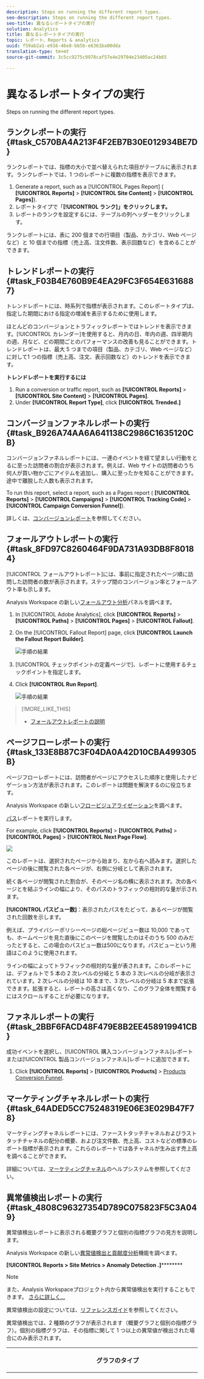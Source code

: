 ```yaml
---
description: Steps on running the different report types.
seo-description: Steps on running the different report types.
seo-title: 異なるレポートタイプの実行
solution: Analytics
title: 異なるレポートタイプの実行
topic: レポート、Reports & analytics
uuid: f59ab2a1-e916-46e8-bb5b-e6361ba00dda
translation-type: tm+mt
source-git-commit: 3c5cc9275c9978caf57e4e29704e23405ac24b65

---
```



# 異なるレポートタイプの実行

Steps on running the different report types.


## ランクレポートの実行 {#task_C570BA4A213F4F2EB7B30E012934BE7D}

ランクレポートでは、指標の大小で並べ替えられた項目がテーブルに表示されます。ランクレポートでは、1 つのレポートに複数の指標を表示できます。

<!-- 

t_reports_ranked.xml

 -->

1. Generate a report, such as a [!UICONTROL Pages Report] ( **[!UICONTROL Reports]** &gt; **[!UICONTROL Site Content]** &gt; **[!UICONTROL Pages]**).
1. レポートタイプで「**[!UICONTROL ランク]」をクリックします。**
1.  レポートのランクを設定するには、テーブルの列ヘッダーをクリックします。

   ランクレポートには、表に 200 個までの行項目（製品、カテゴリ、Web ページなど）と 10 個までの指標（売上高、注文件数、表示回数など）を含めることができます。

## トレンドレポートの実行 {#task_F03B4E760B9E4EA29FC3F654E6316887}

トレンドレポートには、時系列で指標が表示されます。このレポートタイプは、指定した期間における指定の増減を表示するために使用します。

<!-- 

t_reports_trended.xml

 -->

ほとんどのコンバージョンとトラフィックレポートではトレンドを表示できます。[!UICONTROL カレンダー]を使用すると、月内の日、年内の週、四半期内の週、月など、どの期間ごとのパフォーマンスの改善も見ることができます。トレンドレポートは、最大 5 つまでの項目（製品、カテゴリ、Web ページなど）に対して1 つの指標（売上高、注文、表示回数など）のトレンドを表示できます。

**トレンドレポートを実行するには**

1. Run a conversion or traffic report, such as **[!UICONTROL Reports]** &gt; **[!UICONTROL Site Content]** &gt; **[!UICONTROL Pages]**.
1. Under **[!UICONTROL Report Type]**, click **[!UICONTROL Trended.]**

## コンバージョンファネルレポートの実行 {#task_B926A74AA6A641138C2986C1635120CB}

コンバージョンファネルレポートには、一連のイベントを経て望ましい行動をとるに至った訪問者の割合が表示されます。例えば、Web サイトの訪問者のうち何人が買い物かごにアイテムを追加し、購入に至ったかを知ることができます。途中で離脱した人数も表示されます。

<!-- 

t_reports_conversion_funnel.xml

 -->

To run this report, select a report, such as a Pages report ( **[!UICONTROL Reports]** &gt; **[!UICONTROL Campaigns]** &gt; **[!UICONTROL Tracking Code]** &gt; **[!UICONTROL Campaign Conversion Funnel]**).

詳しくは、[コンバージョンレポート](https://marketing.adobe.com/resources/help/en_US/reference/reports_conversion.html)を参照してください。

## フォールアウトレポートの実行 {#task_8FD97C8260464F9DA731A93DB8F80184}

[!UICONTROL フォールアウトレポート]には、事前に指定されたページ順に訪問した訪問者の数が表示されます。ステップ間のコンバージョン率とフォールアウト率も示します。

<!-- 

t_reports_fallout.xml

 -->

Analysis Workspace の新しい[フォールアウト分析](https://marketing.adobe.com/resources/help/en_US/analytics/analysis-workspace/fallout_flow.html)パネルを調べます。

1. In [!UICONTROL Adobe Analytics], click **[!UICONTROL Reports]** &gt; **[!UICONTROL Paths]** &gt; **[!UICONTROL Pages]** &gt; **[!UICONTROL Fallout]**.
1. On the [!UICONTROL Fallout Report] page, click **[!UICONTROL Launch the Fallout Report Builder]**.

   ![手順の結果](assets/fallout_add_items.png)

1. [!UICONTROL チェックポイントの定義ページで]、レポートに使用するチェックポイントを指定します。
1. Click **[!UICONTROL Run Report]**.

   ![手順の結果](assets/fallout_report.png)

>[!MORE_LIKE_THIS]
>
>* [フォールアウトレポートの説明](https://marketing.adobe.com/resources/help/en_US/reference/reports_fallout.html)


## ページフローレポートの実行 {#task_133E8B87C3F04DA0A42D10CBA499305B}

ページフローレポートには、訪問者がページにアクセスした順序と使用したナビゲーション方法が表示されます。このレポートは問題を解決するのに役立ちます。

<!-- 

t_reports_page_flow.xml

 -->

Analysis Workspace の新しい[フロービジュアライゼーション](https://marketing.adobe.com/resources/help/en_US/analytics/analysis-workspace/flow.html)を調べます。

[パス](https://marketing.adobe.com/resources/help/en_US/reference/reports_paths.html)レポートを実行します。

For example, click **[!UICONTROL Reports]** &gt; **[!UICONTROL Paths]** &gt; **[!UICONTROL Pages]** &gt; **[!UICONTROL Next Page Flow]**.

![](assets/page_flow.png)

このレポートは、選択されたページから始まり、左から右へ読みます。選択したページの後に閲覧された各ページが、右側に分岐として表示されます。

続く各ページが閲覧された割合が、そのページ名の横に表示されます。次の各ページとを結ぶラインの幅により、そのパスのトラフィックの相対的な量が示されます。

**[!UICONTROL パスビュー数]**：表示されたパスをたどって、あるページが閲覧された回数を示します。

例えば、プライバシーポリシーページの総ページビュー数は 10,000 であっても、ホームページを見た直後にこのページを閲覧したのはそのうち 500 のみだったとすると、この場合のパスビュー数は500になります。パスビューという用語はこのように使用されます。

ラインの幅によってトラフィックの相対的な量が表されます。このレポートには、デフォルトで 5 本の 2 次レベルの分岐と 5 本の 3 次レベルの分岐が表示されています。2 次レベルの分岐は 10 本まで、3 次レベルの分岐は 5 本まで拡張できます。拡張すると、レポートの高さは高くなり、このグラフ全体を閲覧するにはスクロールすることが必要になります。

## ファネルレポートの実行 {#task_2BBF6FACD48F479E8B2EE458919941CB}

成功イベントを選択し、[!UICONTROL 購入コンバージョンファネル]レポートまたは[!UICONTROL 製品コンバージョンファネル]レポートに追加できます。

<!-- 

t_reports_funnel.xml

 -->

1. Click **[!UICONTROL Reports]** &gt; **[!UICONTROL Products]** &gt; [Products Conversion Funnel](https://marketing.adobe.com/resources/help/en_US/reference/reports_conversion_funnel.html).

## マーケティングチャネルレポートの実行 {#task_64ADED5CC75248319E06E3E029B47F78}

マーケティングチャネルレポートには、ファーストタッチチャネルおよびラストタッチチャネルの配分の概要、および注文件数、売上高、コストなどの標準のレポート指標が表示されます。これらのレポートでは各チャネルが生み出す売上高を調べることができます。

<!-- 

t_reports_marketing_channel.xml

 -->

詳細については、[マーケティングチャネル](https://marketing.adobe.com/resources/help/en_US/mchannel/index.html)のヘルプシステムを参照してください。

## 異常値検出レポートの実行 {#task_4808C96327354D789C075823F5C3A049}

異常値検出レポートに表示される概要グラフと個別の指標グラフの見方を説明します。

<!-- 

t_anomaly_view.xml

 -->

Analysis Workspace の新しい[異常値検出と貢献度分析](https://marketing.adobe.com/resources/help/en_US/analytics/analysis-workspace/anomaly_detection.html)機能を調べます。

**[!UICONTROL Reports &gt; Site Metrics &gt; Anomaly Detection .]**********

>[!NOTE]
>
>また、Analysis Workspaceプロジェクト内から異常値検出を実行することもできます。 [さらに詳しく...](https://marketing.adobe.com/resources/help/en_US/analytics/analysis-workspace/anomaly_detection.html)

異常値検出の設定については、[リファレンスガイド](https://marketing.adobe.com/resources/help/en_US/sc/user/index.html#Setting_up_Anomaly_Detection)を参照してください。

異常値検出では、2 種類のグラフが表示されます（概要グラフと個別の指標グラフ）。個別の指標グラフは、その指標に関して 1 つ以上の異常値が検出された場合にのみ表示されます。

<table id="table_88163CD8FC164342855D90D01F9C581A"> 
 <thead> 
  <tr> 
   <th colname="col1" class="entry"> <p>グラフのタイプ </p> </th> 
   <th colname="col2" class="entry"> <p>説明 </p> </th> 
  </tr> 
 </thead>
 <tbody> 
  <tr> 
   <td colname="col1"> <p>概要グラフ </p> <p><img placement="break"  src="assets/ad_summary_chart.png" width="570px" id="image_1CD4C4770BAA43C4AD7CBB824AD41338" /> </p> </td> 
   <td colname="col2"> <p> 
     <ul id="ul_D26DA3024CD7468291369F549557B28A"> 
      <li id="li_1C22B6E02FFB479FB71EFAD89EB37A4E">各ボックスは、下の指標に関して 1 日に追跡された 1 つの異常値を表します。 </li> 
      <li id="li_8FC587D3FF4E452D83263CC7A10B6675">緑はトレンドラインよりも上にある異常値、青はトレンドラインよりも下にある異常値を表します。 </li> 
      <li id="li_25135AB691BF443599AF2A3A60E2E71A">異常が大きいほど、データポイントの色が濃くなり、トレンドラインからの距離が遠くなります。 </li> 
      <li id="li_0C42AFA8897D420D8AB1A5D0F65B3B3A">各異常値をクリックすると、その異常の個別の指標グラフが上部（概要グラフの下部）に表示されます。 </li> 
      <li id="li_85C0F426952547B5A75D6BD31DE19CA5">偏差率の値（グラフの左側）は、次のようにして計算されます。 
       <ul id="ul_BEC0A88BFFAC4CF78BC9885FEB749694"> 
        <li id="li_1BAB2F50482745B69937DFAF1E09982E">上限値と期待値が等しい場合は、偏差率は 100% になります。 </li> 
        <li id="li_CA48064F5788448C8646CCE196161237">それ以外の場合、偏差率は次の式で求められます。 (（実際の値 — 上限値） / （上限値 — 期待値）) * 100 </li> 
        <li id="li_4090357A0D214BC7B1C3DE0615875554">If the lower bounds and the expected value are the same, the deviation % is -100% </li> 
        <li id="li_EF694E1A4E874ECD94E1E8F7302E494F">それ以外の場合、偏差率は次の式で求められます。 (（下限値 — 実際の値） / （期待値 — 下限値）) * -100 </li> 
       </ul> </li> 
      <li id="li_5C05EF7023484CC993E96D63E842B65C">「<span class="uicontrol">表示セグメント</span>」をクリックすると、異常値検出レポートにセグメントを適用するためのセグメントパネルが表示されます。セグメントについての<a href="https://marketing.adobe.com/resources/help/en_US/analytics/segment/" format="http" scope="external">詳細</a>を参照してください。 </li> 
      <li id="li_1B41CABF13D1407886C68EE3BC201E60">「<span class="uicontrol">指標を編集</span>」をクリックすると、異常値を検出する指標の選択および選択解除が行えます。 </li> 
     </ul> </p> </td> 
  </tr> 
  <tr> 
   <td colname="col1"> <p>個別の指標グラフ </p> <p><img placement="break"  src="assets/metric_report.png" width="570px" id="image_5BBECFD91CF14478AA4761E6256BBCB9" /> </p> </td> 
   <td colname="col2"> <p> 
     <ul id="ul_739C5687013743A29B63089FDA763F45"> 
      <li id="li_456A0BDA4D4E46CE9CC1C3DBAA1E2220">個々のトレンド指標（計算指標を含む）の異常値のデータポイントをドットで示します。 </li> 
      <li id="li_89FD847C65F04F48BCA7CD38D0EC51CD">異常値の数ごとに、第 1 位と第 2 位の最新の異常値を表示します。 </li> 
      <li id="li_98B97A9706DE4455B8D8850904CBDE03">実線は、現在収集中の実際のデータを表します。これをエラーの予測や許容範囲と比較して、データポイントが異常であるかどうかを判断します。 </li> 
      <li id="li_0EEA38DDDC344BF3879430E67D74EB72">破線は、履歴データ（つまりトレーニング期間）に基づく予想を表します。 </li> 
      <li id="li_035BD2725D004AEDB630BF8DFF4DA4F3">灰色の領域は、95% 信頼区間の上限と下限を表します。 </li> 
      <li id="li_021A3D1F2EDB4319B9B39620EF1C038A">指標名の横にある上向きまたは下向きの二重矢印をクリックすると、個別のレポートを折りたたんだり展開したりできます。 </li> 
      <li id="li_722E4B9FC21047AC96D7B143197E293D">概要レポート（前述）でドリルダウンを行うと、それに応答して指標グラフの表示順序が変化します。 </li> 
      <li id="li_A2441169B185475AA68A64F81E6E40B8">単語による検索でグラフをフィルタリングできます。例えば「ページ」という単語で検索してページ関連の指標のみを表示できます。 </li> 
      <li id="li_F1BBBFCA8E2A43C29658E4FCAA36C904">定義したすべての指標を表示することも、異常値のある指標のみを表示することもできます。 </li> 
     </ul> </p> </td> 
  </tr> 
 </tbody> 
</table>

## 異常値検出の設定 {#task_AF347B34F56E44A6AE70E019B6EB2F08}

異常値検出のレポートスイート、指標、トレーニング期間、表示期間を選択する手順を説明します。

<!-- 

t_anomaly_config.xml

 -->

異常値検出は、レポートスイートごとに個別に設定します。

1. **[!UICONTROL Analytics／レポート／サイト指標／異常値検出]**&#x200B;に移動します。
1. 異常値検出を毎日追跡したいレポートスイートを選択します。レポートスイートのリストを表示するには、レポートスイートセレクターのドロップダウンメニューをクリックします。
1. To select the metrics and/or define filtered metrics, click **[!UICONTROL Edit Metrics]**at the top right of the screen:  ![](assets/metrics_icon.png).

   全指標のリスト（計算指標を含む）または追跡指標のリストから、必要な指標を選択できます。特定の条件に基づいてフィルターし、リストを絞り込むこともできます。1. Once the report has been generated, define the **[!UICONTROL Training Period]**and the **[!UICONTROL View Period]** for anomaly detection. （トレーニング期間は、このアルゴリズムの「学習期間」と考えてください）。

   ![](assets/view_training_periods.png)

   次の点に注意してください。

* トレーニング期間は表示期間が始まる直前に終了します。
* デフォルトはどちらも 30 日間で、60 日間または 90 日間に延長できます。
* トレーニング期間を延長するとデータのコンテキストが大きくなり、異常値のサイズが減少することがあります。

   異常値検出レポートは、これらのパラメーターを変更するたびに更新されます。
1. (Optional) Apply segments to the report by clicking **[!UICONTROL Show Segments]** and selecting one or more existing segments or creating a new segment and applying it.

   ![](assets/ad_top_menu.png)

   セグメントの作成と管理について詳しくは、[Analytics セグメント化ガイド](https://marketing.adobe.com/resources/help/en_US/analytics/segment/)を参照してください。1. （オプション）レポートをお気に入りにするか、ブックマークします。
1. （オプション）表示期間の終了日を変更します。デフォルトは昨日です。
1. これで、レポートを表示できるようになります。[Viewing Anomaly Detection charts](../../analyze/reports-analytics/t-running-report-types.md#task_4808C96327354D789C075823F5C3A049).

## リアルタイムレポートの実行 {#task_5D25929C918E40B18965222FA94176B0}

リアルタイムレポートの表示方法と見方を説明します。

<!-- 

reports_realtime.xml

 -->

**[!UICONTROL レポート／サイト指標／リアルタイム]**

リアルタイムレポートには、概要レポートと詳細レポートという 2 つのメインレポートがあります。それぞれは複数のレポートレットから構成されています。

リアルタイムレポートの設定については、[Analytics リファレンスガイド](https://marketing.adobe.com/resources/help/en_US/reference/index.html#RealTime_Reports_Configuration)を参照してください。

1. Take a look at the **[!UICONTROL Overview]** report and its components:  ![](assets/rtr_overview_report.png)

   <table id="choicetable_8586BECF55E843B2B5CD41205567EA32"> 
   <thead class="chhead sthead"> 
   <th class="choptionhd"> UI コンポーネント </th> 
   <th class="chdeschd"> 説明 </th> 
   </thead> 
   <tr class="chrow strow"> 
   <td class="choption"><strong>レポートスイートの選択</strong></td> 
   <td class="chdesc stentry"> このリアルタイムレポートに表示するレポートスイートを選択します。レポートスイートを変更する方法については、<a href="https://marketing.adobe.com/resources/help/en_US/reference/t_realtime_admin.html" format="http" scope="external">リアルタイムレポートの設定</a>を参照してください。 </td> 
   </tr> 
   <tr class="chrow strow"> 
   <td class="choption"><strong>レポートの切り替え</strong></td> 
   <td class="chdesc stentry"> 設定済みのレポート（最大 3 つ）を切り替えることができます。 </td> 
   </tr> 
   <tr class="chrow strow"> 
   <td class="choption"><strong>時間範囲の選択</strong></td> 
   <td class="chdesc stentry"> このレポート内のすべてのレポートレットで使用する全体的な時間範囲を選択します。 </td> 
   </tr> 
   <tr class="chrow strow"> 
   <td class="choption"><strong>レポートの設定</strong></td> 
   <td class="chdesc stentry"> この歯車アイコンは、ユーザーが管理者権限を持つ場合にのみ表示されます。このアイコンをクリックすると、<span class="ignoretag"><span class="uicontrol">管理ツール</span>／<span class="uicontrol">レポートスイート</span>／<span class="uicontrol">設定を編集</span>／<span class="uicontrol">リアルタイム</span></span>の下にある Report Suite Manager が表示されます。 </td> 
   </tr> 
   <tr class="chrow strow"> 
   <td class="choption"><strong>フルスクリーン表示</strong></td> 
   <td class="chdesc stentry"> フルスクリーン表示アイコンは、モニターの縦横比が 16:9 または 16:10 であり、かつ、ブラウザーがフルスクリーン表示をサポートしている場合にのみ表示されます。フルスクリーン表示モードの間は操作ができないことに注意してください（元の表示に戻るには <span class="uicontrol">Esc</span> キーを押します）。フルスクリーン表示モードにタイムアウトはありません。 </td> 
   </tr> 
   <tr class="chrow strow"> 
   <td class="choption"><strong>サイトトラフィックレポートレット</strong></td> 
   <td class="chdesc stentry"> 青いトレンドラインデータは、サイト全体のトラフィックの合計を表します。X 軸ではリテラルラベル（15 分前、10 分前など）を使用しますが、現在値はリアルタイムのエクスプレッションとして表示されます。 </td> 
   </tr> 
   <tr class="chrow strow"> 
   <td class="choption"><strong>サイト合計レポートレット</strong></td> 
   <td class="chdesc stentry"> このリアルタイムレポートで選択されている指標の、過去 N 分間のサイト合計の数を表示します。N の数値は時間範囲セレクターで設定できます。 <p>矢印の色と向きは、次のアルゴリズムに基づいて決定されます。 
      <ul id="ul_9F40CEA33798467393CB1266BB36D500"> 
      <li id="li_CCD01A44F912487DA5681EA50113643C">大きく上昇（上向き矢印）：100% 超 </li> 
      <li id="li_7402491A9A614851B7F2AE0C77BD9A97">上昇（右上向き矢印）：5% ～ 100% </li> 
      <li id="li_BCA79C08B5714D4B9315068112C66107"> 横ばい（右向き矢印）：5% ～ -5% </li> 
      <li id="li_234ECBD7D83A4AE680E4A70BF288681F"> 下降（右下向き矢印）：-5% ～ -100% </li> 
      <li id="li_10C5EA8803604C1CA714D3DB27478B31"> 大きく下降（下向き矢印）：-100% 未満 </li> 
      </ul> </p> <p>サイト合計が「インスタンス」単位でレポートされる場合は、このインスタンス数はプライマリレポートレット内のディメンションを反映しています。インスタンス固有の名前（「ページビュー数」など）が存在している場合は、その名前がサイト合計に表示されます。 </p> </td> 
   </tr> 
   <tr class="chrow strow"> 
   <td class="choption"><strong>プライマリレポートレット</strong></td> 
   <td class="chdesc stentry"> このリアルタイムレポートのプライマリディメンションとその指標に関するレポートです。選択されている時間範囲での各要素のトレンドラインを表示します。指標合計は、トレンドライン全体の合計を表します。矢印は各項目の増減を表します（大きく上昇、上昇、横ばい、下降、大きく下降）。 </td> 
   </tr> 
   <tr class="chrow strow"> 
   <td class="choption"><strong>検索ダイアログ</strong></td> 
   <td class="chdesc stentry"> この検索結果はすべてのレポートレットに影響を与えます。検索結果は、レポートを表示している間は維持されます。 </td> 
   </tr> 
   <tr class="chrow strow"> 
   <td class="choption"><strong>並べ替え... 最頻使用/勝者/敗者</strong></td> 
   <td class="chdesc stentry"> <span class="uicontrol">最頻使用</span>（デフォルト）、<span class="uicontrol">勝者</span>（最も大きく上昇したディメンション）、<span class="uicontrol">敗者</span>（最も大きく下降したディメンション）の順で並べ替えることができます。 <p>リアルタイムレポートで勝者または敗者を判定する際には、最古のサンプルと最新より 1 つ前のサンプルが参照され、単純な変化率の計算が行われます。したがって、「過去 15 分間」を選択していて、n が現在の分を表す場合には、n-1 と n-15 を比較することになります。リアルタイムレポートは、現時点では重み付けを行いません。現在の分が無視されるのは、その分がまだ完了していないため、誤った変化率が導かれる可能性があるからです。 </p> <p>この計算方法は、リアルタイムレポートで使用されるすべての指標に適用されます。 </p> </td> 
   </tr> 
   <tr class="chrow strow"> 
   <td class="choption"><strong>セカンダリ 1 レポートレット</strong></td> 
   <td class="chdesc stentry"> プロビジョニングされた 2 番目のレポートのディメンションと指標に関するリアルタイムレポートを表示します。 <p>セカンダリ 1 レポートレットには上位 4 カテゴリが表示され、残るすべての値を集計したものが 5 番目のカテゴリとして表示されます。各カテゴリについて、そのカテゴリの生の合計ビューが表示されます。さらに、全カテゴリの合計が中央に表示されます。 </p> <p> いずれかのセクションにカーソルを重ねると、関連するカテゴリが強調表示され、そのカテゴリのトレンドラインがドーナツグラフの下に表示されます。 </p> <p> 行項目にカーソルを重ねると、その行項目と関連するセクションが強調表示され、カテゴリのトレンドラインがドーナツグラフの下に表示されます。 </p> </td> 
   </tr> 
   <tr class="chrow strow"> 
   <td class="choption"><strong>セカンダリ 2 レポートレット</strong></td> 
   <td class="chdesc stentry"> プロビジョニングされた 3 番目のレポートのディメンションと指標に関するリアルタイムレポートを表示します。行ラベルにカーソルを重ねると、行ラベルが右にスライドし、その項目のトレンドラインが表示されます。 </td> 
   </tr> 
   </table>

1. Click a list item in the Primary Reportlet to launch the **[!UICONTROL Details]** view for that list item:  ![](assets/rtr_detail_report.png)

   | **アイテムトレンドレポートレット** | 概要レポートで選択した項目の、過去 N 分間のトレンドラインを表示します。N の数値は時間範囲セレクターで設定できます。 |
   |---|---|
   | **アイテム合計レポートレット** | 概要レポートで選択した項目の、過去 N 分間の指標カウントの合計を表示します。N の数値は時間範囲セレクターで設定できます。 |
   | **相関するセカンダリ 1 レポートレット** | このレポートレットはセカンダリ 1 レポートレットによく似ています。両者の違いは、使用されるデータソースだけです。この例では、このレポートレットは特定のページ（概要レポートのプライマリレポートレットで選択したページ）と表示されたインスタンスとの相関を示します。 |
   | **相関するセカンダリ 2 レポートレット** | このレポートレットはセカンダリ 2 レポートレットによく似ています。両者の違いは、使用されるデータソースだけです。この例では、このレポートレットは特定のページ（概要レポートのプライマリレポートレットで選択したページ）と言語ディメンションとの相関を示します。 |
